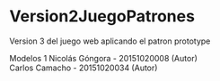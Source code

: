 # Version2JuegoPatrones

Version 3 del juego web aplicando el patron prototype

Modelos 1 
Nicolás Góngora - 20151020008 (Autor) 
<br>
Carlos Camacho - 20151020034 (Autor)
